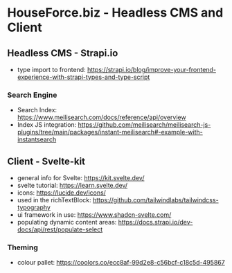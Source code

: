 # HouseForce.biz - Headless CMS and Client

## Headless CMS - Strapi.io

- type import to frontend: https://strapi.io/blog/improve-your-frontend-experience-with-strapi-types-and-type-script

### Search Engine

- Search Index: https://www.meilisearch.com/docs/reference/api/overview
- Index JS integration: https://github.com/meilisearch/meilisearch-js-plugins/tree/main/packages/instant-meilisearch#-example-with-instantsearch

## Client - Svelte-kit

- general info for Svelte: https://kit.svelte.dev/
- svelte tutorial: https://learn.svelte.dev/
- icons: https://lucide.dev/icons/
- used in the richTextBlock: https://github.com/tailwindlabs/tailwindcss-typography
- ui framework in use: https://www.shadcn-svelte.com/
- populating dynamic content areas: https://docs.strapi.io/dev-docs/api/rest/populate-select

### Theming

- colour pallet: https://coolors.co/ecc8af-99d2e8-c56bcf-c18c5d-495867
